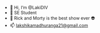 - 👋 Hi, I’m @LakiDIV
- 👀 SE Student
- 👾 Rick and Morty is the best show ever 👽
- 📫 lakshikamadhuranga21@gmail.com

<!---
LakiDIV/LakiDIV is a ✨ special ✨ repository because its `README.md` (this file) appears on your GitHub profile.
You can click the Preview link to take a look at your changes.
--->
